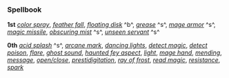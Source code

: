 ### **Spellbook**

**1st**
*[color spray]*,
*[feather fall]*,
*[floating disk]* ^b^,
*[grease]* ^s^,
*[mage armor]* ^s^,
*[magic missile]*,
*[obscuring mist]* ^s^,
*[unseen servant]* ^s^

**0th**
*[acid splash]* ^s^,
*[arcane mark]*,
*[dancing lights]*,
*[detect magic]*,
*[detect poison]*,
*[flare]*,
*[ghost sound]*,
*[haunted fey aspect]*,
*[light]*,
*[mage hand]*,
*[mending]*,
*[message]*,
*[open/close]*,
*[prestidigitation]*,
*[ray of frost]*,
*[read magic]*,
*[resistance]*,
*[spark]*

[1st]: #
  [color spray]: :prd-spell-crb:colorSpray
  [feather fall]: :prd-spell-crb:featherFall
  [floating disk]: :prd-spell-crb:floatingDisk
  [grease]: :prd-spell-crb:grease
  [mage armor]: :prd-spell-crb:mageArmor
  [magic missile]: :prd-spell-crb:magicMissile
  [obscuring mist]: :prd-spell-crb:obscuringMist
  [unseen servant]: :prd-spell-crb:unseenServant

[0th]: #
  [acid splash]: :prd-spell-crb:acidSplash
  [arcane mark]: :prd-spell-crb:arcaneMark
  [dancing lights]: :prd-spell-crb:dancingLights
  [detect magic]: :prd-spell-crb:detectMagic
  [detect poison]: :prd-spell-crb:detectPoison
  [flare]: :prd-spell-crb:flare
  [ghost sound]: :prd-spell-crb:ghostSound
  [haunted fey aspect]: :prd-spell-uc:hauntedFeyAspect
  [light]: :prd-spell-crb:light
  [mage hand]: :prd-spell-crb:mageHand
  [mending]: :prd-spell-crb:mending
  [message]: :prd-spell-crb:message
  [open/close]: :prd-spell-crb:openClose
  [prestidigitation]: :prd-spell-crb:prestidigitation
  [ray of frost]: :prd-spell-crb:rayOfFrost
  [read magic]: :prd-spell-crb:readMagic
  [resistance]: :prd-spell-crb:resistance
  [spark]: :prd-spell-apg:spark